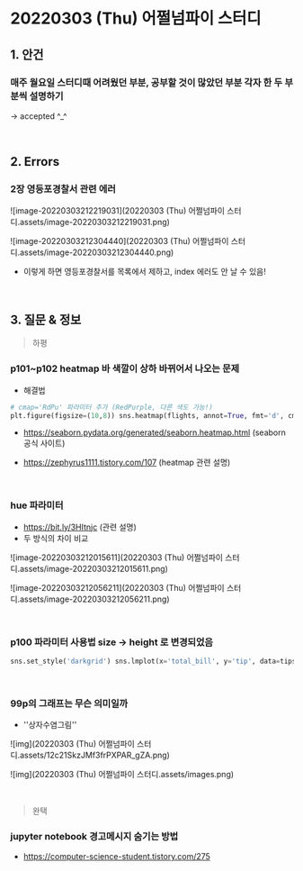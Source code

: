 # 20220303 (Thu) 어쩔넘파이 스터디

## 1. 안건

### 매주 월요일 스터디때 어려웠던 부분, 공부할 것이 많았던 부분 각자 한 두 부분씩 설명하기

-> accepted ^_^

<br>

## 2. Errors

### 2장 영등포경찰서 관련 에러

![image-20220303212219031](20220303 (Thu) 어쩔넘파이 스터디.assets/image-20220303212219031.png)

![image-20220303212304440](20220303 (Thu) 어쩔넘파이 스터디.assets/image-20220303212304440.png)

- 이렇게 하면 영등포경찰서를 목록에서 제하고, index 에러도 안 날 수 있음!

<br>

## 3. 질문 & 정보

> 하평

### p101~p102 heatmap 바 색깔이 상하 바뀌어서 나오는 문제

- 해결법

```python
# cmap='RdPu' 파라미터 추가 (RedPurple, 다른 색도 가능!)
plt.figure(figsize=(10,8)) sns.heatmap(flights, annot=True, fmt='d', cmap='RdPu') plt.show()
```

- https://seaborn.pydata.org/generated/seaborn.heatmap.html (seaborn 공식 사이트)

- https://zephyrus1111.tistory.com/107 (heatmap 관련 설명)

<br>

### hue 파라미터

- https://bit.ly/3HItnjc (관련 설명)
- 두 방식의 차이 비교

![image-20220303212015611](20220303 (Thu) 어쩔넘파이 스터디.assets/image-20220303212015611.png)

![image-20220303212056211](20220303 (Thu) 어쩔넘파이 스터디.assets/image-20220303212056211.png)

<br>

### p100 파라미터 사용법 size -> height 로 변경되었음

```python
sns.set_style('darkgrid') sns.lmplot(x='total_bill', y='tip', data=tips, height=7) plt.show()
```

<br>

### 99p의 그래프는 무슨 의미일까

- ''상자수염그림''

![img](20220303 (Thu) 어쩔넘파이 스터디.assets/12c21SkzJMf3frPXPAR_gZA.png)

![img](20220303 (Thu) 어쩔넘파이 스터디.assets/images.png)

<br>

> 완택

### jupyter notebook 경고메시지 숨기는 방법

- https://computer-science-student.tistory.com/275